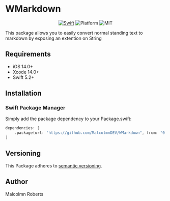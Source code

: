 # WMarkdown

<p align="center">
<a href="https://developer.apple.com/swift/"><img src="https://img.shields.io/badge/Swift-5.2-orange.svg?style=flat" style="max-height: 300px;" alt="Swift"/></a>
<img src="https://img.shields.io/badge/platform-iOS-green.svg" alt="Platform"/>
<img src="https://img.shields.io/badge/License-MIT-blue.svg" alt="MIT"/>
</p>

This package allows you to easily convert normal standing text to markdown by exposing an extention on String

## Requirements

- iOS 14.0+
- Xcode 14.0+
- Swift 5.2+

## Installation

### Swift Package Manager

Simply add the package dependency to your Package.swift:

```swift
dependencies: [
    .package(url: "https://github.com/MalcolmnDEV/WMarkdown", from: "0.1.8"),
]
```

## Versioning

This Package adheres to [semantic versioning](https://semver.org).

## Author

Malcolmn Roberts

